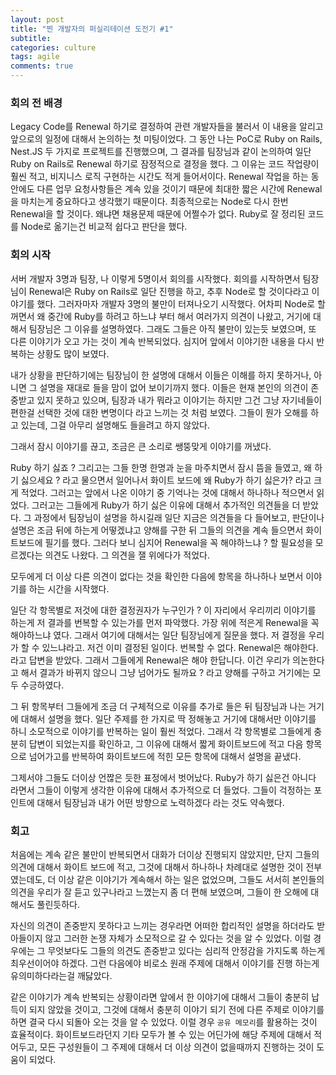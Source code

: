 ```yaml
---
layout: post
title: "찐 개발자의 퍼실리테이션 도전기 #1"
subtitle:  
categories: culture
tags: agile
comments: true
---
```


### 회의 전 배경
Legacy Code를 Renewal 하기로 결정하여 관련 개발자들을 불러서 이 내용을 알리고 앞으로의 일정에 대해서 논의하는 첫 미팅이었다. 그 동안 나는 PoC로 Ruby on Rails, Nest.JS 두 가지로 프로젝트를 진행했으며, 그 결과를 팀장님과 같이 논의하여 일단 Ruby on Rails로 Renewal 하기로 잠정적으로 결정을 했다. 그 이유는 코드 작업량이 훨씬 적고, 비지니스 로직 구현하는 시간도 적게 들어서이다. Renewal 작업을 하는 동안에도 다른 업무 요청사항들은 계속 있을 것이기 때문에 최대한 짧은 시간에 Renewal을 마치는게 중요하다고 생각했기 때문이다. 최종적으로는 Node로 다시 한번 Renewal을 할 것이다. 왜냐면 채용문제 때문에 어쩔수가 없다. Ruby로 잘 정리된 코드를 Node로 옮기는건 비교적 쉽다고 판단을 했다.

### 회의 시작

서버 개발자 3명과 팀장, 나 이렇게 5명이서 회의를 시작했다. 회의를 시작하면서 팀장님이 Renewal은 Ruby on Rails로 일단 진행을 하고, 추후 Node로 할 것이다라고 이야기를 했다. 그러자마자 개발자 3명의 불만이 터져나오기 시작했다. 어차피 Node로 할꺼면서 왜 중간에 Ruby를 하려고 하느냐 부터 해서 여러가지 의견이 나왔고, 거기에 대해서 팀장님은 그 이유를 설명하였다. 그래도 그들은 아직 불만이 있는듯 보였으며, 또 다른 이야기가 오고 가는 것이 계속 반복되었다. 심지어 앞에서 이야기한 내용을 다시 반복하는 상황도 많이 보였다.

내가 상황을 판단하기에는 팀장님이 한 설명에 대해서 이들은 이해를 하지 못하거나, 아니면 그 설명을 재대로 들을 맘이 없어 보이기까지 했다. 이들은 현재 본인의 의견이 존중받고 있지 못하고 있으며, 팀장과 내가 뭐라고 이야기는 하지만 그건 그냥 자기네들이 편한걸 선택한 것에 대한 변명이다 라고 느끼는 것 처럼 보였다. 그들이 뭔가 오해를 하고 있는데, 그걸 아무리 설명해도 들을려고 하지 않았다.

그래서 잠시 이야기를 끊고, 조금은 큰 소리로 쌩뚱맞게 이야기를 꺼냈다.

Ruby 하기 싫죠 ? 그리고는 그들 한명 한명과 눈을 마주치면서 잠시 뜸을 들였고, 왜 하기 싫으세요 ? 라고 물으면서 일어나서 화이트 보드에 왜 Ruby가 하기 싫은가? 라고 크게 적었다. 그러고는 앞에서 나온 이야기 중 기억나는 것에 대해서 하나하나 적으면서 읽었다. 그러고는 그들에게 Ruby가 하기 싫은 이유에 대해서 추가적인 의견들을 더 받았다. 그 과정에서 팀장님이 설명을 하시길래 일단 지금은 의견들을 다 들어보고, 판단이나 설명은 조금 뒤에 하는게 어떻겠냐고 양해를 구한 뒤 그들의 의견을 계속 들으면서 화이트보드에 필기를 했다. 그러다 보니 심지어 Renewal을 꼭 해야하느냐 ? 할 필요성을 모르겠다는 의견도 나왔다. 그 의견을 잴 위에다가 적었다.

모두에게 더 이상 다른 의견이 없다는 것을 확인한 다음에 항목을 하나하나 보면서 이야기를 하는 시간을 시작했다.

일단 각 항목별로 저것에 대한 결정권자가 누구인가 ? 이 자리에서 우리끼리 이야기를 하는게 저 결과를 번복할 수 있는가를 먼저 파악했다. 가장 위에 적은게 Renewal을 꼭 해야하느냐 였다. 그래서 여기에 대해서는 일단 팀장님에게 질문을 했다. 저 결정을 우리가 할 수 있느냐라고. 저건 이미 결정된 일이다. 번복할 수 없다. Renewal은 해야한다. 라고 답변을 받았다. 그래서 그들에게 Renewal은 해야 한답니다. 이건 우리가 의논한다고 해서 결과가 바뀌지 않으니 그냥 넘어가도 될까요 ? 라고 양해를 구하고 거기에는 모두 수긍하였다.

그 뒤 항목부터 그들에게 조금 더 구체적으로 이유를 추가로 들은 뒤 팀장님과 나는 거기에 대해서 설명을 했다. 일단 주제를 한 가지로 딱 정해놓고 거기에 대해서만 이야기를 하니 소모적으로 이야기를 반복하는 일이 훨씬 적었다. 그래서 각 항목별로 그들에게 충분히 답변이 되었는지를 확인하고, 그 이유에 대해서 짧게 화이트보드에 적고 다음 항목으로 넘어가고를 반복하여 화이트보드에 적힌 모든 항목에 대해서 설명을 끝냈다.

그제서야 그들도 더이상 언짢은 듯한 표정에서 벗어났다. Ruby가 하기 싫은건 아니다 라면서 그들이 이렇게 생각한 이유에 대해서 추가적으로 더 들었다. 그들이 걱정하는 포인트에 대해서 팀장님과 내가 어떤 방향으로 노력하겠다 라는 것도 약속했다.

### 회고

처음에는 계속 같은 불만이 반복되면서 대화가 더이상 진행되지 않았지만, 단지 그들의 의견에 대해서 화이트 보드에 적고, 그것에 대해서 하나하나 차례대로 설명한 것이 전부였는데도, 더 이상 같은 이야기가 계속해서 하는 일은 없었으며, 그들도 서서히 본인들의 의견을 우리가 잘 듣고 있구나라고 느꼈는지 좀 더 편해 보였으며, 그들이 한 오해에 대해서도 풀린듯하다.

자신의 의견이 존중받지 못하다고 느끼는 경우라면 어떠한 합리적인 설명을 하더라도 받아들이지 않고 그러한 논쟁 자체가 소모적으로 갈 수 있다는 것을 알 수 있었다. 이럴 경우에는 그 무엇보다도 그들의 의견도 존중받고 있다는 심리적 안정감을 가지도록 하는게 최우선이어야 하겠다. 그런 다음에야 비로소 원래 주제에 대해서 이야기를 진행 하는게 유의미하다라는걸 깨닳았다.

같은 이야기가 계속 반복되는 상황이라면 앞에서 한 이야기에 대해서 그들이 충분히 납득이 되지 않았을 것이고, 그것에 대해서 충분히 이야기 되기 전에 다른 주제로 이야기를 하면 결국 다시 되돌아 오는 것을 알 수 있었다. 이럴 경우 `공유 메모리`를 활용하는 것이 효율적이다. 화이트보드라던지 기타 모두가 볼 수 있는 어딘가에 해당 주제에 대해서 적어두고, 모든 구성원들이 그 주제에 대해서 더 이상 의견이 없을때까지 진행하는 것이 도움이 되었다.
